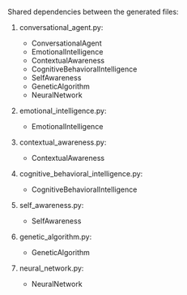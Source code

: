 Shared dependencies between the generated files:

1. conversational_agent.py:
   - ConversationalAgent
   - EmotionalIntelligence
   - ContextualAwareness
   - CognitiveBehavioralIntelligence
   - SelfAwareness
   - GeneticAlgorithm
   - NeuralNetwork

2. emotional_intelligence.py:
   - EmotionalIntelligence

3. contextual_awareness.py:
   - ContextualAwareness

4. cognitive_behavioral_intelligence.py:
   - CognitiveBehavioralIntelligence

5. self_awareness.py:
   - SelfAwareness

6. genetic_algorithm.py:
   - GeneticAlgorithm

7. neural_network.py:
   - NeuralNetwork